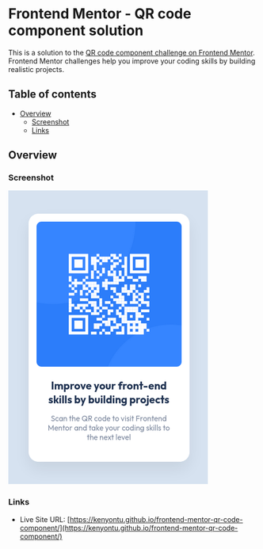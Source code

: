# Frontend Mentor - QR code component solution

This is a solution to the [QR code component challenge on Frontend Mentor](https://www.frontendmentor.io/challenges/qr-code-component-iux_sIO_H). Frontend Mentor challenges help you improve your coding skills by building realistic projects.

## Table of contents

- [Overview](#overview)
  - [Screenshot](#screenshot)
  - [Links](#links)

## Overview

### Screenshot

![](./screenshot.png)

### Links

- Live Site URL: [https://kenyontu.github.io/frontend-mentor-qr-code-component/](https://kenyontu.github.io/frontend-mentor-qr-code-component/)
